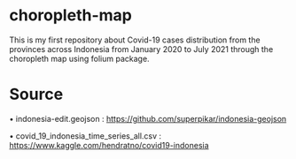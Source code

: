 # choropleth-map
This is my first repository about Covid-19 cases distribution from the provinces across Indonesia from January 2020 to July 2021 through the choropleth map using folium package. 

# Source
•	indonesia-edit.geojson : https://github.com/superpikar/indonesia-geojson

• covid_19_indonesia_time_series_all.csv : https://www.kaggle.com/hendratno/covid19-indonesia

